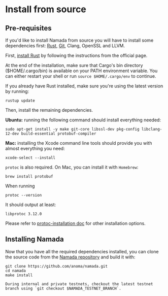 # Install from source

## Pre-requisites
If you'd like to install Namada from source you will have to install some dependencies first: [Rust](https://www.rust-lang.org/tools/install), [Git](https://git-scm.com/book/en/v2/Getting-Started-Installing-Git), Clang, OpenSSL and LLVM.

First, [install Rust](https://www.rust-lang.org/tools/install) by following the instructions from the official page.

At the end of the installation, make sure that Cargo's bin directory ($HOME/.cargo/bin) is available on your PATH environment variable. You can either restart your shell or run `source $HOME/.cargo/env` to continue.

If you already have Rust installed, make sure you're using the latest version by running:

```shell
rustup update
```

Then, install the remaining dependencies.

**Ubuntu:** running the following command should install everything needed:

```shell
sudo apt-get install -y make git-core libssl-dev pkg-config libclang-12-dev build-essential protobuf-compiler
```

**Mac:** installing the Xcode command line tools should provide you with almost everything you need:

```shell
xcode-select --install
```

`protoc` is also required. On Mac, you can install it with `Homebrew`:

```shell
brew install protobuf
```

When running
```shell
protoc --version
```
It should output at least:
```shell
libprotoc 3.12.0
```

Please refer to [protoc-installation doc](https://grpc.io/docs/protoc-installation/) for other installation options.

## Installing Namada
Now that you have all the required dependencies installed, you can clone the source code from the [Namada repository](https://github.com/anoma/namada) and build it with:

```shell
git clone https://github.com/anoma/namada.git
cd namada 
make install
```

```admonish warning
During internal and private testnets, checkout the latest testnet branch using `git checkout $NAMADA_TESTNET_BRANCH`.
```
